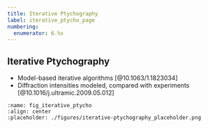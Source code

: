```yaml
---
title: Iterative Ptychography
label: iterative_ptycho_page
numbering:
  enumerator: 6.%s
---
```


## Iterative Ptychography

- Model-based iterative algorithms [@10.1063/1.1823034]
- Diffraction intensities modeled, compared with experiments [@10.1016/j.ultramic.2009.05.012]

```{figure} #app:iterative-ptychography
:name: fig_iterative_ptycho
:align: center
:placeholder: ./figures/iterative-ptychography_placeholder.png
```
